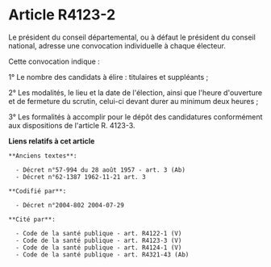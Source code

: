 # Article R4123-2

Le président du conseil départemental, ou à défaut le président du conseil national, adresse une convocation individuelle à
chaque électeur.

Cette convocation indique :

1° Le nombre des candidats à élire : titulaires et suppléants ;

2° Les modalités, le lieu et la date de l'élection, ainsi que l'heure d'ouverture et de fermeture du scrutin, celui-ci devant
durer au minimum deux heures ;

3° Les formalités à accomplir pour le dépôt des candidatures conformément aux dispositions de l'article R. 4123-3.

**Liens relatifs à cet article**

	**Anciens textes**:

	  - Décret n°57-994 du 28 août 1957 - art. 3 (Ab)
	  - Décret n°62-1387 1962-11-21 art. 3

	**Codifié par**:

	  - Décret n°2004-802 2004-07-29

	**Cité par**:

	  - Code de la santé publique - art. R4122-1 (V)
	  - Code de la santé publique - art. R4123-3 (V)
	  - Code de la santé publique - art. R4124-1 (V)
	  - Code de la santé publique - art. R4321-43 (Ab)
